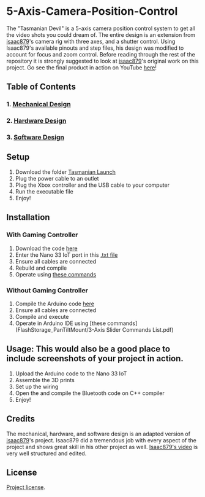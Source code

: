 # 5-Axis-Camera-Position-Control
  The "Tasmanian Devil" is a 5-axis camera position control system to get all the video shots you could dream of. The entire design is an extension from [isaac879](https://github.com/isaac879/Pan-Tilt-Mount)'s camera rig with three axes, and a shutter control. Using Isaac879's available pinouts and step files, his design was modified to account for focus and zoom control.
  Before reading through the rest of the repository it is strongly suggested to look at [isaac879](https://github.com/isaac879/Pan-Tilt-Mount)'s original work on this project.
Go see the final product in action on YouTube [here](https://www.youtube.com/watch?v=kPsWlgf-iiQ)!

## Table of Contents
### 1. [Mechanical Design](Mechanical.md)
### 2. [Hardware Design](Hardware.md)
### 3. [Software Design](Software.md)

## Setup
1. Download the folder [Tasmanian Launch](Tasmanian_Launch.md)
1. Plug the power cable to an outlet
2. Plug the Xbox controller and the USB cable to your computer
3. Run the executable file
4. Enjoy!

## Installation
### With Gaming Controller
1. Download the code [here](Gaming_Controller/Xbox_Control.cpp) 
2. Enter the Nano 33 IoT port in this [.txt file](Gaming_Controller/serial_port.txt)
3. Ensure all cables are connected
4. Rebuild and compile
5. Operate using [these commands](Gaming_Controller/Gaming_Controller_Commands.pdf)

### Without Gaming Controller
1. Compile the Arduino code [here](FlashStorage_PanTiltMount/FlashStorage_PanTiltMount.ino) 
3. Ensure all cables are connected
4. Compile and execute
5. Operate in Arduino IDE using [these commands](FlashStorage_PanTiltMount/3-Axis Slider Commands List.pdf)

## Usage: This would also be a good place to include screenshots of your project in action.
1. Upload the Arduino code to the Nano 33 IoT
3. Assemble the 3D prints
4. Set up the wiring
5. Open the and compile the Bluetooth code on C++ compiler
6. Enjoy!

## Credits
  The mechanical, hardware, and software design is an adapted version of [isaac879](https://github.com/isaac879/Pan-Tilt-Mount)'s project. Isaac879 did a tremendous job with every aspect of the project and shows great skill in his other project as well. [Isaac879's video](https://www.youtube.com/watch?v=1FfB7cLkUyQ) is very well structured and edited.
## License
[Project license](LICENSE).
